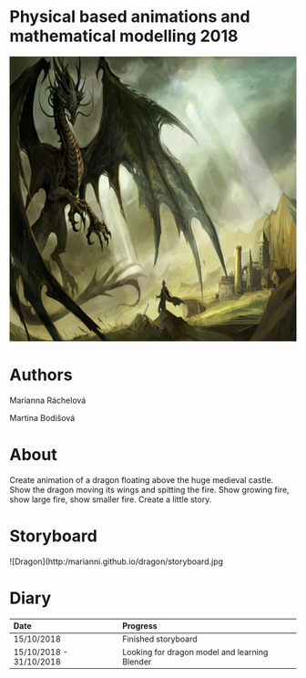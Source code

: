 # Physical based animations and mathematical modelling 2018

<img src="Fantasy-dragon-wallpaper.jpg" alt="Dragon" height="500" width="1000">

# Authors

Marianna Ráchelová

Martina Bodišová

# About

Create animation of a dragon floating above the huge medieval castle. Show the dragon moving its
wings and spitting the fire. Show growing fire, show large fire, show smaller fire. Create a little story.

# Storyboard

![Dragon](http:/marianni.github.io/dragon/storyboard.jpg

# Diary

| Date                    | Progress                                     | 
|:------------------------|:---------------------------------------------|
| 15/10/2018              | Finished storyboard                          | 
| 15/10/2018 - 31/10/2018 | Looking for dragon model and learning Blender| 
